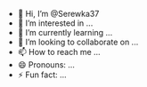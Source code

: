 - 👋 Hi, I’m @Serewka37
- 👀 I’m interested in ...
- 🌱 I’m currently learning ...
- 💞️ I’m looking to collaborate on ...
- 📫 How to reach me ...
- 😄 Pronouns: ...
- ⚡ Fun fact: ...

<!---![$DOGS Exclusive Voucherimage](https://github.com/user-attachments/assets/79ef4faf-30c9-47a5-817c-52162e28f1a0)

Serewka37/Serewka37 is a ✨ special ✨ repository because its `README.md` (this file) appears on your GitHub profile.
You can click the Preview link to take a look at your changes.
--->
